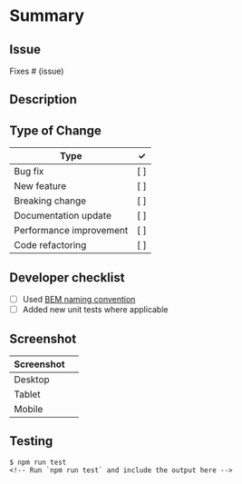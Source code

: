 # Summary

<!-- One line summary of your change -->

## Issue
<!-- Link to the relevant GitHub issue. Learn more about [linking issues](https://docs.github.com/en/issues/tracking-your-work-with-issues/linking-a-pull-request-to-an-issue) -->
Fixes # (issue)
<!-- If you have no related issue, make sure to link this PR to the relevant project -->

## Description

<!-- Description of the changes you've made -->

## Type of Change
| Type | ✓ |
|------|---|
| Bug fix | [ ] |
| New feature | [ ] |
| Breaking change | [ ] |
| Documentation update | [ ] |
| Performance improvement | [ ] |
| Code refactoring | [ ] |

## Developer checklist
- [ ] Used [BEM naming convention](https://getbem.com/naming/)
- [ ] Added new unit tests where applicable

## Screenshot

| Screenshot |  |
|---------|---|
| Desktop | <!-- Include a screenshot or screen recording demonstrating your change--> |
| Tablet  | <!-- Include a screenshot or screen recording demonstrating your change--> |
| Mobile  | <!-- Include a screenshot or screen recording demonstrating your change--> |

## Testing
```
$ npm run test
<!-- Run `npm run test` and include the output here -->
```
